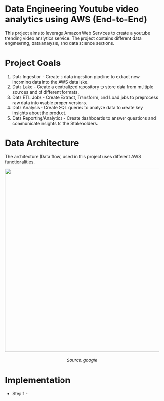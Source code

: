 # Data Engineering Youtube video analytics using AWS (End-to-End)
This project aims to leverage Amazon Web Services to create a youtube trending video analytics service. The project contains different data engineering, data analysis, and data science sections.

# Project Goals

1. Data Ingestion - Create a data ingestion pipeline to extract new incoming data into the AWS data lake.
2. Data Lake - Create a centralized repository to store data from multiple sources and of different formats.
3. Data ETL Jobs - Create Extract, Transform, and Load jobs to preprocess raw data into usable proper versions.
4. Data Analysis - Create SQL queries to analyze data to create key insights about the product.
5. Data Reporting/Analytics - Create dashboards to answer questions and communicate insights to the Stakeholders.


# Data Architecture

The architecture (Data flow) used in this project uses different AWS functionalities.

<p align="center">
  <img width="1000" height="600" src="https://github.com/chayansraj/Youtube-data-analytics-using-AWS/assets/22219089/c7c91075-5578-47ce-bf1c-2ded09a8ba0e">
  <h6 align = "center" > Source: google </h6>
</p>

# Implementation

* Step 1 - 
